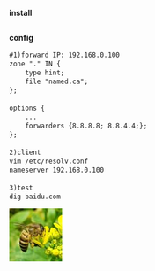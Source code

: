 **install**
```console
```

**config**
```console
#1)forward IP: 192.168.0.100
zone "." IN {
    type hint;
    file "named.ca";
};

options {
    ...
    forwarders {8.8.8.8; 8.8.4.4;};
};

2)client
vim /etc/resolv.conf
nameserver 192.168.0.100

3)test
dig baidu.com
```
![F%i](pic/test.png)

